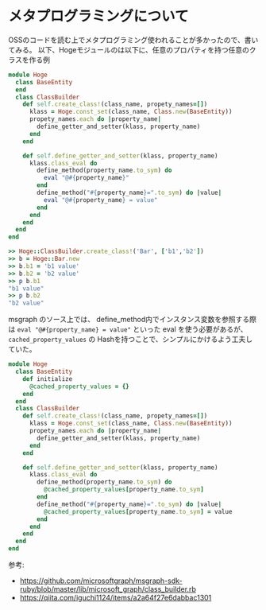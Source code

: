 # メタプログラミングについて

OSSのコードを読む上でメタプログラミング使われることが多かったので、書いてみる。
以下、Hogeモジュールのは以下に、任意のプロパティを持つ任意のクラスを作る例

```.rb
module Hoge
  class BaseEntity
  end
  class ClassBuilder
    def self.create_class!(class_name, propety_names=[])
      klass = Hoge.const_set(class_name, Class.new(BaseEntity))
      propety_names.each do |property_name|
        define_getter_and_setter(klass, property_name)
      end
    end

    def self.define_getter_and_setter(klass, property_name)
      klass.class_eval do
        define_method(property_name.to_sym) do
          eval "@#{property_name}"
        end
        define_method("#{property_name}=".to_sym) do |value|
          eval "@#{property_name} = value"
        end
      end
    end
  end
end
```


```.rb
>> Hoge::ClassBuilder.create_class!('Bar', ['b1','b2'])
>> b = Hoge::Bar.new
>> b.b1 = 'b1 value'
>> b.b2 = 'b2 value'
>> p b.b1
"b1 value"
>> p b.b2
"b2 value"
```

msgraph のソース上では、
define_method内でインスタンス変数を参照する際は `eval "@#{property_name} = value"` といった eval を使う必要があるが、
`cached_property_values` の Hashを持つことで、シンプルにかけるよう工夫していた。

```.rb
module Hoge
  class BaseEntity
    def initialize
      @cached_property_values = {}
    end
  end
  class ClassBuilder
    def self.create_class!(class_name, propety_names=[])
      klass = Hoge.const_set(class_name, Class.new(BaseEntity))
      propety_names.each do |property_name|
        define_getter_and_setter(klass, property_name)
      end
    end

    def self.define_getter_and_setter(klass, property_name)
      klass.class_eval do
        define_method(property_name.to_sym) do
          @cached_property_values[property_name.to_sym]
        end
        define_method("#{property_name}=".to_sym) do |value|
          @cached_property_values[property_name.to_sym] = value
        end
      end
    end
  end
end
```

参考:
- https://github.com/microsoftgraph/msgraph-sdk-ruby/blob/master/lib/microsoft_graph/class_builder.rb
- https://qiita.com/iguchi1124/items/a2a64f27e6dabbac1301

